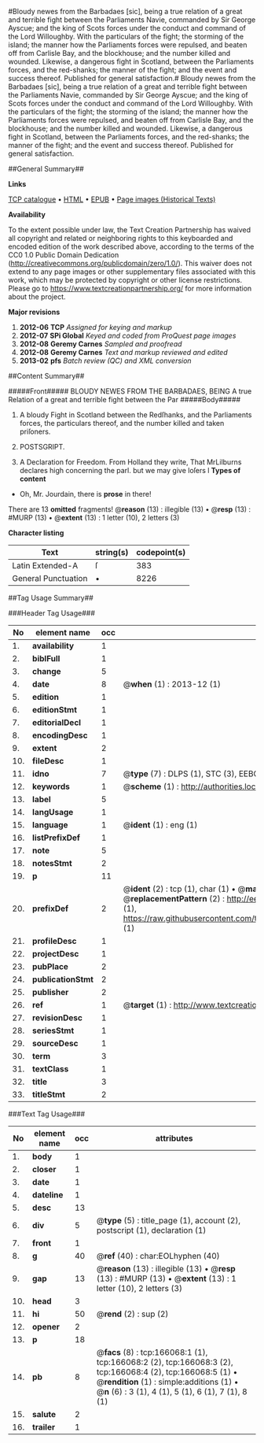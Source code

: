 #Bloudy newes from the Barbadaes [sic], being a true relation of a great and terrible fight between the Parliaments Navie, commanded by Sir George Ayscue; and the king of Scots forces under the conduct and command of the Lord Willoughby. With the particulars of the fight; the storming of the island; the manner how the Parliaments forces were repulsed, and beaten off from Carlisle Bay, and the blockhouse; and the number killed and wounded. Likewise, a dangerous fight in Scotland, between the Parliaments forces, and the red-shanks; the manner of the fight; and the event and success thereof. Published for general satisfaction.#
Bloudy newes from the Barbadaes [sic], being a true relation of a great and terrible fight between the Parliaments Navie, commanded by Sir George Ayscue; and the king of Scots forces under the conduct and command of the Lord Willoughby. With the particulars of the fight; the storming of the island; the manner how the Parliaments forces were repulsed, and beaten off from Carlisle Bay, and the blockhouse; and the number killed and wounded. Likewise, a dangerous fight in Scotland, between the Parliaments forces, and the red-shanks; the manner of the fight; and the event and success thereof. Published for general satisfaction.

##General Summary##

**Links**

[TCP catalogue](http://www.ota.ox.ac.uk/tcp/)  • 
[HTML](http://tei.it.ox.ac.uk/tcp/Texts-HTML/free/A76/A76902.html)  • 
[EPUB](http://tei.it.ox.ac.uk/tcp/Texts-EPUB/free/A76/A76902.epub) • 
[Page images (Historical Texts)](https://historicaltexts.jisc.ac.uk/eebo-99865176e)

**Availability**

To the extent possible under law, the Text Creation Partnership has waived all copyright and related or neighboring rights to this keyboarded and encoded edition of the work described above, according to the terms of the CC0 1.0 Public Domain Dedication (http://creativecommons.org/publicdomain/zero/1.0/). This waiver does not extend to any page images or other supplementary files associated with this work, which may be protected by copyright or other license restrictions. Please go to https://www.textcreationpartnership.org/ for more information about the project.

**Major revisions**

1. __2012-06__ __TCP__ *Assigned for keying and markup*
1. __2012-07__ __SPi Global__ *Keyed and coded from ProQuest page images*
1. __2012-08__ __Geremy Carnes__ *Sampled and proofread*
1. __2012-08__ __Geremy Carnes__ *Text and markup reviewed and edited*
1. __2013-02__ __pfs__ *Batch review (QC) and XML conversion*

##Content Summary##

#####Front#####
BLOUDY NEWES FROM THE BARBADAES, BEING A true Relation of a great and terrible fight between the Par
#####Body#####

1. A bloudy Fight in Scotland between the Redſhanks, and the Parliaments forces, the particulars thereof, and the number killed and taken priſoners.

1. POSTSGRIPT.

1. A Declaration for Freedom.
From Holland they write, That MrLilburns declares high concerning the parl. but we may give loſers l
**Types of content**

  * Oh, Mr. Jourdain, there is **prose** in there!

There are 13 **omitted** fragments! 
 @__reason__ (13) : illegible (13)  •  @__resp__ (13) : #MURP (13)  •  @__extent__ (13) : 1 letter (10), 2 letters (3)

**Character listing**


|Text|string(s)|codepoint(s)|
|---|---|---|
|Latin Extended-A|ſ|383|
|General Punctuation|•|8226|

##Tag Usage Summary##

###Header Tag Usage###

|No|element name|occ|attributes|
|---|---|---|---|
|1.|__availability__|1||
|2.|__biblFull__|1||
|3.|__change__|5||
|4.|__date__|8| @__when__ (1) : 2013-12 (1)|
|5.|__edition__|1||
|6.|__editionStmt__|1||
|7.|__editorialDecl__|1||
|8.|__encodingDesc__|1||
|9.|__extent__|2||
|10.|__fileDesc__|1||
|11.|__idno__|7| @__type__ (7) : DLPS (1), STC (3), EEBO-CITATION (1), PROQUEST (1), VID (1)|
|12.|__keywords__|1| @__scheme__ (1) : http://authorities.loc.gov/ (1)|
|13.|__label__|5||
|14.|__langUsage__|1||
|15.|__language__|1| @__ident__ (1) : eng (1)|
|16.|__listPrefixDef__|1||
|17.|__note__|5||
|18.|__notesStmt__|2||
|19.|__p__|11||
|20.|__prefixDef__|2| @__ident__ (2) : tcp (1), char (1)  •  @__matchPattern__ (2) : ([0-9\-]+):([0-9IVX]+) (1), (.+) (1)  •  @__replacementPattern__ (2) : http://eebo.chadwyck.com/downloadtiff?vid=$1&page=$2 (1), https://raw.githubusercontent.com/textcreationpartnership/Texts/master/tcpchars.xml#$1 (1)|
|21.|__profileDesc__|1||
|22.|__projectDesc__|1||
|23.|__pubPlace__|2||
|24.|__publicationStmt__|2||
|25.|__publisher__|2||
|26.|__ref__|1| @__target__ (1) : http://www.textcreationpartnership.org/docs/. (1)|
|27.|__revisionDesc__|1||
|28.|__seriesStmt__|1||
|29.|__sourceDesc__|1||
|30.|__term__|3||
|31.|__textClass__|1||
|32.|__title__|3||
|33.|__titleStmt__|2||


###Text Tag Usage###

|No|element name|occ|attributes|
|---|---|---|---|
|1.|__body__|1||
|2.|__closer__|1||
|3.|__date__|1||
|4.|__dateline__|1||
|5.|__desc__|13||
|6.|__div__|5| @__type__ (5) : title_page (1), account (2), postscript (1), declaration (1)|
|7.|__front__|1||
|8.|__g__|40| @__ref__ (40) : char:EOLhyphen (40)|
|9.|__gap__|13| @__reason__ (13) : illegible (13)  •  @__resp__ (13) : #MURP (13)  •  @__extent__ (13) : 1 letter (10), 2 letters (3)|
|10.|__head__|3||
|11.|__hi__|50| @__rend__ (2) : sup (2)|
|12.|__opener__|2||
|13.|__p__|18||
|14.|__pb__|8| @__facs__ (8) : tcp:166068:1 (1), tcp:166068:2 (2), tcp:166068:3 (2), tcp:166068:4 (2), tcp:166068:5 (1)  •  @__rendition__ (1) : simple:additions (1)  •  @__n__ (6) : 3 (1), 4 (1), 5 (1), 6 (1), 7 (1), 8 (1)|
|15.|__salute__|2||
|16.|__trailer__|1||
